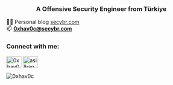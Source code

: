 <h3 align="center">A Offensive Security Engineer from Türkiye</h3>

👨‍💻 Personal blog [secybr.com](https://secybr.com) <br>
📫 **0xhav0c@secybr.com**

<h3 align="left">Connect with me:</h3>
<p align="left">
<a href="https://twitter.com/0xhav0c" target="blank"><img align="center" src="https://raw.githubusercontent.com/rahuldkjain/github-profile-readme-generator/master/src/images/icons/Social/twitter.svg" alt="0xhav0c" height="30" width="40" /></a>
<a href="https://linkedin.com/in/asilhann" target="blank"><img align="center" src="https://raw.githubusercontent.com/rahuldkjain/github-profile-readme-generator/master/src/images/icons/Social/linked-in-alt.svg" alt="asilhann" height="30" width="40" /></a>
</p>
<p align="left"> <img src="https://komarev.com/ghpvc/?username=0xhav0c&label=Profile%20views&color=0e75b6&style=flat" alt="0xhav0c" /> </p>
